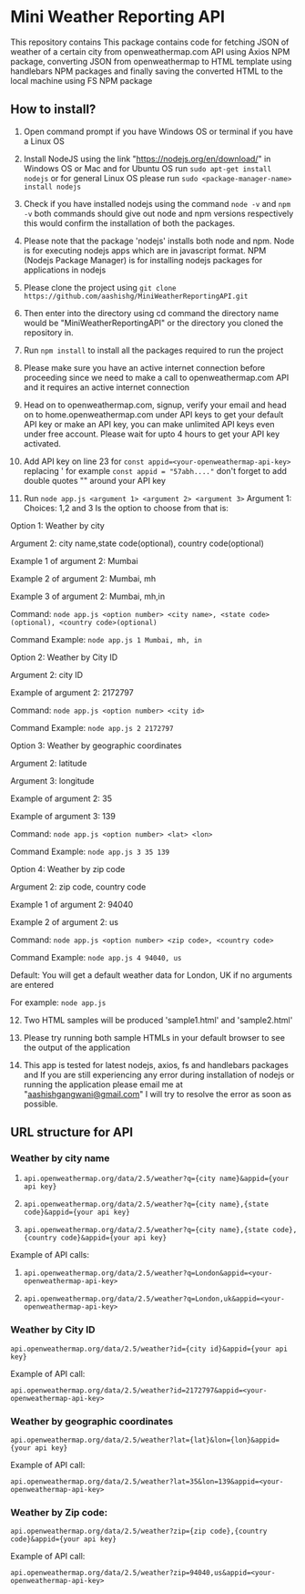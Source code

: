 # Mini Weather Reporting API

This repository contains This package contains code for fetching JSON of weather of a certain city from openweathermap.com API using Axios NPM package, converting JSON from openweathermap to HTML template using handlebars NPM packages and finally saving the converted HTML to the local machine using FS NPM package


## How to install?
1. Open command prompt if you have Windows OS or terminal if you have a Linux OS

2. Install NodeJS using the link "https://nodejs.org/en/download/" in Windows OS or Mac and for Ubuntu OS run `sudo apt-get install nodejs` or for general Linux OS please run `sudo <package-manager-name> install nodejs`

3. Check if you have installed nodejs using the command `node -v` and `npm -v` both commands should give out node and npm versions respectively this would confirm the installation of both the packages. 

4. Please note that the package 'nodejs' installs both node and npm. Node is for executing nodejs apps which are in javascript format. NPM (Nodejs Package Manager) is for installing nodejs packages for applications in nodejs

5. Please clone the project using `git clone https://github.com/aashishg/MiniWeatherReportingAPI.git`

6. Then enter into the directory using cd command  the directory name would be "MiniWeatherReportingAPI" or the directory you cloned the repository in.

7. Run `npm install` to install all the packages required to run the project

8. Please make sure you have an active internet connection before proceeding since we need to make a call to openweathermap.com API and it requires an active internet connection

9. Head on to openweathermap.com, signup, verify your email and head on to home.openweathermap.com under API keys to get your default API key or make an API key, you can make unlimited API keys even under free account. Please wait for upto 4 hours to get your API key activated.

10. Add API key on line 23 for `const appid=<your-openweathermap-api-key>` replacing '<your-openweathermap-api-key> for example `const appid = "57abh...."` don't forget to add double quotes "" around your API key

11. Run `node app.js <argument 1> <argument 2> <argument 3>` 
Argument 1: Choices: 1,2 and 3
Is the option to choose from that is: 

Option 1: Weather by city 

Argument 2: city name,state code(optional), country code(optional) 

Example 1 of argument 2: Mumbai

Example 2 of argument 2: Mumbai, mh

Example 3 of argument 2: Mumbai, mh,in

Command: `node app.js <option number> <city name>, <state code>(optional), <country code>(optional)` 

Command Example: `node app.js 1 Mumbai, mh, in`

Option 2: Weather by City ID

Argument 2: city ID

Example of argument 2: 2172797

Command: `node app.js <option number> <city id>`

Command Example: `node app.js 2 2172797`

Option 3: Weather by geographic coordinates

Argument 2: latitude

Argument 3: longitude

Example of argument 2: 35

Example of argument 3: 139  

Command: `node app.js <option number> <lat> <lon>`

Command Example: `node app.js 3 35 139`

Option 4: Weather by zip code

Argument 2: zip code, country code

Example 1 of argument 2: 94040

Example 2 of argument 2: us

Command: `node app.js <option number> <zip code>, <country code>`

Command Example: `node app.js 4 94040, us`

Default: You will get a default weather data for London, UK if no arguments are entered

For example: `node app.js`

12. Two HTML samples will be produced 'sample1.html' and 'sample2.html'

13. Please try running both sample HTMLs in your default browser to see the output of the application

14. This app is tested for latest nodejs, axios, fs and handlebars packages and If you are still experiencing any error during installation of nodejs or running the application please email me at "aashishgangwani@gmail.com" I will try to resolve the error as soon as possible.


## URL structure for API

### Weather by city name
1. `api.openweathermap.org/data/2.5/weather?q={city name}&appid={your api key}`

2. `api.openweathermap.org/data/2.5/weather?q={city name},{state code}&appid={your api key}`

3. `api.openweathermap.org/data/2.5/weather?q={city name},{state code},{country code}&appid={your api key}`

Example of API calls:
1. `api.openweathermap.org/data/2.5/weather?q=London&appid=<your-openweathermap-api-key>`

2. `api.openweathermap.org/data/2.5/weather?q=London,uk&appid=<your-openweathermap-api-key>`

### Weather by City ID
 
 `api.openweathermap.org/data/2.5/weather?id={city id}&appid={your api key}`

Example of API call: 
 
 `api.openweathermap.org/data/2.5/weather?id=2172797&appid=<your-openweathermap-api-key>`

### Weather by geographic coordinates
 `api.openweathermap.org/data/2.5/weather?lat={lat}&lon={lon}&appid={your api key}`

Example of API call:
 
 `api.openweathermap.org/data/2.5/weather?lat=35&lon=139&appid=<your-openweathermap-api-key>`

### Weather by Zip code:

 `api.openweathermap.org/data/2.5/weather?zip={zip code},{country code}&appid={your api key}`

 Example of API call:
 
 `api.openweathermap.org/data/2.5/weather?zip=94040,us&appid=<your-openweathermap-api-key>`




